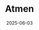 ---  
layout: startup_page  
title: "Atmen"  
id: "atmen.co"  
permalink: "/atmenatmen.co06032025/"  
website: "https://www.atmen.co/"  
funding_round: "Seed"  
funding_amount: "€5M"  
investors: "Project A, Revent, Vireo Ventures, Axel Stepken, Martina Merz, Christian Vollmann"  
about: "Atmen provides a data-driven certification platform for industrial supply chains, automating sustainability certification by integrating into industrial workflows. The platform allows companies to verify product origins and environmental attributes with real-time data. Atmen aims to bolster Europe's industrial resilience and simplify product certification in the face of increasing decarbonization demands and supply chain disruptions."  
markets: "Regulatory Technology, Supply Chain Management, Sustainability"  
hq: "Munich, Bavaria, Germany"  
founded_year: "2023"  
linkedin: "https://de.linkedin.com/company/atmen-cert"  
twitter: ""  
instagram: ""  
facebook: ""  
crunchbase: "https://www.crunchbase.com/organization/point-twelve-energy"  
pitchbook: "https://pitchbook.com/profiles/company/517942-63"  

date_display: "03-Jun-2025"  
date: "2025-06-03"

# SEO Optimization  
meta_title: "Atmen - Seed Funding (€5M)"  
meta_description: "Atmen, Atmen provides a data-driven certification platform for industrial supply chains, automating sustainability certification by integrating into industri..."  
meta_keywords: "Atmen, Regulatory Technology, Supply Chain Management, Sustainability, Seed funding"  
canonical_url: "https://startup.projectstartups.com/atmenatmen.co06032025/"  
---
